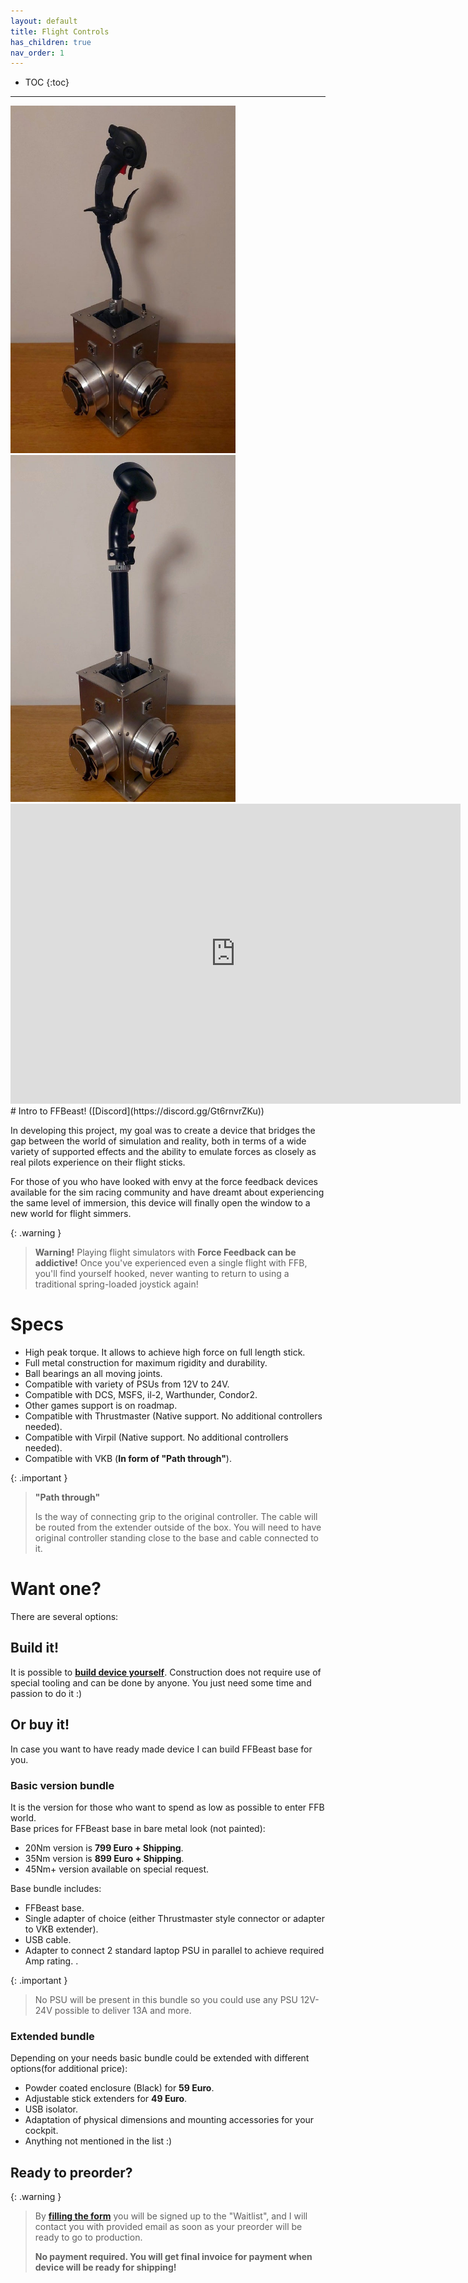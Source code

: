 ```yaml
---
layout: default
title: Flight Controls
has_children: true
nav_order: 1
---
```


- TOC
{:toc}

---
<img src="../../assets/images/vkb_on_extender.jpg" width="360">
<img src="../../assets/images/thrustmaster_on_extender.jpg" width="360">

<iframe width="720" height="480" src="https://www.youtube.com/embed/xtge1SGVlzA?si=RDobarisOLbw1zWy" title="YouTube video player" frameborder="0" allow="accelerometer; autoplay; clipboard-write; encrypted-media; gyroscope; picture-in-picture; web-share" referrerpolicy="strict-origin-when-cross-origin" allowfullscreen></iframe>
# Intro to FFBeast! ([Discord](https://discord.gg/Gt6rnvrZKu))

In developing this project, my goal was to create a device that bridges the gap between the world of simulation and reality,
both in terms of a wide variety of supported effects and the ability to emulate forces as closely as real pilots
experience on their flight sticks.

For those of you who have looked with envy at the force feedback devices available for the sim racing community and
have dreamt about experiencing the same level of immersion, this device will finally open the window to a new world
for flight simmers.

{: .warning }
>**Warning!** Playing flight simulators with **Force Feedback can be addictive!** Once you've experienced even a single
>flight with FFB, you'll find yourself hooked, never wanting to return to using a traditional spring-loaded joystick again!

# Specs

 - High peak torque. It allows to achieve high force on full length stick.
 - Full metal construction for maximum rigidity and durability.
 - Ball bearings an all moving joints.
 - Compatible with variety of PSUs from 12V to 24V.
 - Compatible with DCS, MSFS, il-2, Warthunder, Condor2.
 - Other games support is on roadmap.
 - Compatible with Thrustmaster (Native support. No additional controllers needed).
 - Compatible with Virpil (Native support. No additional controllers needed).
 - Compatible with VKB (**In form of "Path through"**).

{: .important }
> **"Path through"**
> 
> Is the way of connecting grip to the original controller. 
> The cable will be routed from the extender outside of the box. 
> You will need to have original controller standing close to the base and cable connected to it. 

# Want one?

There are several options:

## Build it! 
It is possible to [**build device yourself**](joystick_DIY.html). 
Construction does not require use of special tooling and can be done by anyone. 
You just need some time and passion to do it :)

## Or buy it!
In case you want to have ready made device I can build FFBeast base for you.   

### Basic version bundle
It is the version for those who want to spend as low as possible to enter FFB world.  
Base prices for FFBeast base in bare metal look (not painted):
   - 20Nm version is **799 Euro + Shipping**.
   - 35Nm version is **899 Euro + Shipping**.
   - 45Nm+ version available on special request. 

Base bundle includes:
 - FFBeast base.
 - Single adapter of choice (either Thrustmaster style connector or adapter to VKB extender).
 - USB cable.
 - Adapter to connect 2 standard laptop PSU in parallel to achieve required Amp rating. . 

{: .important }
>No PSU will be present in this bundle so you could use any PSU 12V-24V possible to deliver 13A and more.   

### Extended bundle
Depending on your needs basic bundle could be extended with different options(for additional price):
- Powder coated enclosure (Black) for **59 Euro**.
- Adjustable stick extenders for **49 Euro**.
- USB isolator.
- Adaptation of physical dimensions and mounting accessories for your cockpit.
- Anything not mentioned in the list :)

## Ready to preorder?

{: .warning }
>By [**filling the form**](https://forms.gle/nyH7mn7TG4byqH4g7) you will be signed up to the "Waitlist", and I will contact you with provided email as soon as your preorder will be ready to go to production.
> 
> **No payment required. You will get final invoice for payment when device will be ready for shipping!**




